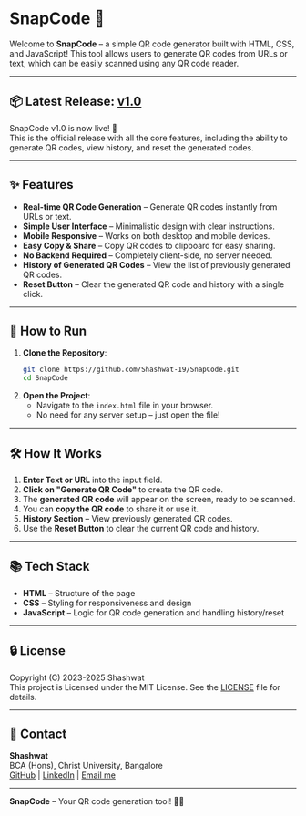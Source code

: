 # SnapCode 📱

Welcome to **SnapCode** – a simple QR code generator built with HTML, CSS, and JavaScript! This tool allows users to generate QR codes from URLs or text, which can be easily scanned using any QR code reader.

---

## 📦 Latest Release: [v1.0](https://github.com/Shashwat-19/SnapCode/releases/tag/v1.0)  
SnapCode v1.0 is now live! 🎉  
This is the official release with all the core features, including the ability to generate QR codes, view history, and reset the generated codes.

---

## ✨ Features

- **Real-time QR Code Generation** – Generate QR codes instantly from URLs or text.
- **Simple User Interface** – Minimalistic design with clear instructions.
- **Mobile Responsive** – Works on both desktop and mobile devices.
- **Easy Copy & Share** – Copy QR codes to clipboard for easy sharing.
- **No Backend Required** – Completely client-side, no server needed.
- **History of Generated QR Codes** – View the list of previously generated QR codes.
- **Reset Button** – Clear the generated QR code and history with a single click.

---

## 🚀 How to Run

1. **Clone the Repository**:
    ```bash
    git clone https://github.com/Shashwat-19/SnapCode.git
    cd SnapCode
    ```
2. **Open the Project**:
    - Navigate to the `index.html` file in your browser.
    - No need for any server setup – just open the file!

---

## 🛠️ How It Works

1. **Enter Text or URL** into the input field.
2. **Click on "Generate QR Code"** to create the QR code.
3. The **generated QR code** will appear on the screen, ready to be scanned.
4. You can **copy the QR code** to share it or use it.
5. **History Section** – View previously generated QR codes.
6. Use the **Reset Button** to clear the current QR code and history.

---

## 📚 Tech Stack

- **HTML** – Structure of the page
- **CSS** – Styling for responsiveness and design
- **JavaScript** – Logic for QR code generation and handling history/reset

---

## 🔒 License

Copyright (C) 2023-2025 Shashwat  
This project is Licensed under the MIT License. See the [LICENSE](LICENSE) file for details.

---

## 📩 Contact

**Shashwat**  
BCA (Hons), Christ University, Bangalore  
[GitHub](https://github.com/Shashwat-19) | [LinkedIn](https://www.linkedin.com/in/shashwatk1956/) | [Email me](shashwat1956@gmail.com)

---

**SnapCode** – Your QR code generation tool! 🔳📱
